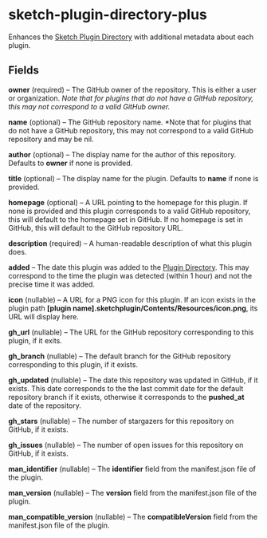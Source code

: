 # sketch-plugin-directory-plus

Enhances the [Sketch Plugin Directory](https://github.com/sketchplugins/plugin-directory/) with additional metadata about each plugin.

## Fields

**owner** (required) &ndash; The GitHub owner of the repository. This is either a user or organization. *Note that for plugins that do not have a GitHub repository, this may not correspond to a valid GitHub owner.*

**name** (optional) &ndash; The GitHub repository name. *Note that for plugins that do not have a GitHub repository, this may not correspond to a valid GitHub repository and may be nil.

**author** (optional) &ndash; The display name for the author of this repository. Defaults to **owner** if none is provided.

**title** (optional) &ndash; The display name for the plugin. Defaults to **name** if none is provided.

**homepage** (optional) &ndash; A URL pointing to the homepage for this plugin. If none is provided and this plugin corresponds to a valid GitHub repository, this will default to the homepage set in GitHub. If no homepage is set in GitHub, this will default to the GitHub repository URL.

**description** (required) &ndash; A human-readable description of what this plugin does.

**added** &ndash; The date this plugin was added to the [Plugin Directory](https://github.com/sketchplugins/plugin-directory/). This may correspond to the time the plugin was detected (within 1 hour) and not the precise time it was added.

**icon** (nullable) &ndash; A URL for a PNG icon for this plugin. If an icon exists in the plugin path **[plugin name].sketchplugin/Contents/Resources/icon.png**, its URL will display here.

**gh_url** (nullable) &ndash; The URL for the GitHub repository corresponding to this plugin, if it exits.

**gh_branch** (nullable) &ndash; The default branch for the GitHub repository corresponding to this plugin, if it exists.

**gh_updated** (nullable) &ndash; The date this repository was updated in GitHub, if it exists. This date corresponds to the the last commit date for the default repository branch if it exists, otherwise it corresponds to the **pushed_at** date of the repository.

**gh_stars** (nullable) &ndash; The number of stargazers for this repository on GitHub, if it exists.

**gh_issues** (nullable) &ndash; The number of open issues for this repository on GitHub, if it exists.

**man_identifier** (nullable) &ndash; The **identifier** field from the manifest.json file of the plugin.

**man_version** (nullable) &ndash; The **version** field from the manifest.json file of the plugin.

**man_compatible_version** (nullable) &ndash; The **compatibleVersion** field from the manifest.json file of the plugin.
